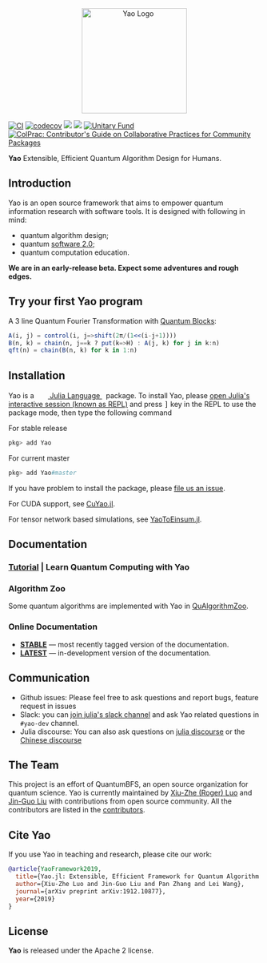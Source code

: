<div align="center"> <img
src="https://yaoquantum.org/assets/logo.png"
alt="Yao Logo" width="210"></img>
</div>


[![CI][main-ci-img]][main-ci-url]
[![codecov][main-codecov-img]][main-codecov-url]
[![][docs-stable-img]][docs-stable-url]
[![][docs-dev-img]][docs-dev-url]
[![Unitary Fund][unitary-fund-img]](http://unitary.fund)
[![ColPrac: Contributor's Guide on Collaborative Practices for Community Packages](https://img.shields.io/badge/ColPrac-Contributor's%20Guide-blueviolet)](https://github.com/SciML/ColPrac)

**Yao** Extensible, Efficient Quantum Algorithm Design for Humans.

## Introduction

Yao is an open source framework that aims to empower quantum information research with software tools. It is designed with following in mind:

- quantum algorithm design;
- quantum [software 2.0](https://medium.com/@karpathy/software-2-0-a64152b37c35);
- quantum computation education.

**We are in an early-release beta. Expect some adventures and rough edges.**

## Try your first Yao program

A 3 line Quantum Fourier Transformation with [Quantum Blocks](http://docs.yaoquantum.org/dev/man/blocks.html):

```julia
A(i, j) = control(i, j=>shift(2π/(1<<(i-j+1))))
B(n, k) = chain(n, j==k ? put(k=>H) : A(j, k) for j in k:n)
qft(n) = chain(B(n, k) for k in 1:n)
```

## Installation

<p>
Yao is a &nbsp;
    <a href="https://julialang.org">
        <img src="https://raw.githubusercontent.com/JuliaLang/julia-logo-graphics/master/images/julia.ico" width="16em">
        Julia Language
    </a>
    &nbsp; package. To install Yao,
    please <a href="https://docs.julialang.org/en/v1/manual/getting-started/">open
    Julia's interactive session (known as REPL)</a> and press <kbd>]</kbd> key in the REPL to use the package mode, then type the following command
</p>

For stable release

```julia
pkg> add Yao
```

For current master

```julia
pkg> add Yao#master
```

If you have problem to install the package, please [file us an issue](https://github.com/QuantumBFS/Yao.jl/issues/new).

For CUDA support, see [CuYao.jl](https://github.com/QuantumBFS/CuYao.jl).

For tensor network based simulations, see [YaoToEinsum.jl](https://github.com/QuantumBFS/YaoToEinsum.jl).

## Documentation

### [Tutorial](https://yaoquantum.org/tutorials/) | Learn Quantum Computing with Yao

### Algorithm Zoo

Some quantum algorithms are implemented with Yao in [QuAlgorithmZoo](https://github.com/QuantumBFS/QuAlgorithmZoo.jl).

### Online Documentation

- [**STABLE**](https://quantumbfs.github.io/Yao.jl/stable) — most recently tagged version of the documentation.
- [**LATEST**](https://quantumbfs.github.io/Yao.jl/latest) — in-development version of the documentation.

## Communication

- Github issues: Please feel free to ask questions and report bugs, feature request in issues
- Slack: you can [join julia's slack channel](https://julialang.org/slack/) and ask Yao related questions in `#yao-dev` channel.
- Julia discourse: You can also ask questions on [julia discourse](https://discourse.julialang.org/) or the [Chinese discourse](https://discourse.juliacn.com/)

## The Team

This project is an effort of QuantumBFS, an open source organization for quantum science. Yao is currently maintained by [Xiu-Zhe (Roger) Luo](https://github.com/Roger-luo) and [Jin-Guo Liu](https://github.com/GiggleLiu) with contributions from open source community. All the contributors are listed in the [contributors](https://github.com/QuantumBFS/Yao.jl/graphs/contributors).

## Cite Yao
If you use Yao in teaching and research, please cite our work:

```bib
@article{YaoFramework2019,
  title={Yao.jl: Extensible, Efficient Framework for Quantum Algorithm Design},
  author={Xiu-Zhe Luo and Jin-Guo Liu and Pan Zhang and Lei Wang},
  journal={arXiv preprint arXiv:1912.10877},
  year={2019}
}
```

## License

**Yao** is released under the Apache 2 license.

[docs-dev-img]: https://img.shields.io/badge/docs-dev-blue.svg
[docs-dev-url]: https://QuantumBFS.github.io/Yao.jl/dev
[docs-stable-img]: https://img.shields.io/badge/docs-stable-blue.svg
[docs-stable-url]: https://QuantumBFS.github.io/Yao.jl/stable

[unitary-fund-img]: https://img.shields.io/badge/Supported%20By-UNITARY%20FUND-brightgreen.svg?style=flat-the-badge

[main-url]: https://github.com/QuantumBFS/Yao.jl
[main-ci-img]: https://github.com/QuantumBFS/Yao.jl/actions/workflows/CI.yml/badge.svg
[main-ci-url]: https://github.com/QuantumBFS/Yao.jl/actions/workflows/CI.yml
[main-codecov-img]: https://codecov.io/gh/QuantumBFS/Yao.jl/branch/master/graph/badge.svg
[main-codecov-url]: https://codecov.io/gh/QuantumBFS/Yao.jl
